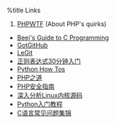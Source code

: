 %title Links
1. [PHPWTF](http://www.phpwtf.org/) (About PHP's quirks)
* [Beej's Guide to C Programming](http://xiaobin.net/wp-content/uploads/2009/bgc/)
* [GotGitHub](http://www.worldhello.net/gotgithub/)
* [LeGit](http://www.git-legit.org/)
* [正则表达式30分钟入门](http://deerchao.net/tutorials/regex/regex.htm)
* [Python How Tos](http://www.amk.ca/python/howto/)
* [PHP之道](http://wulijun.github.com/php-the-right-way/)
* [PHP安全指南](http://hhacker.com/files/200709/1/index.html)
* [深入分析Linux内核源码](http://oss.org.cn/kernel-book/)
* [Python入门教程](http://wiki.woodpecker.org.cn/moin/PyAbsolutelyZipManual)
* [C语言常见问题集锦](http://c-faq-chn.sourceforge.net/)
